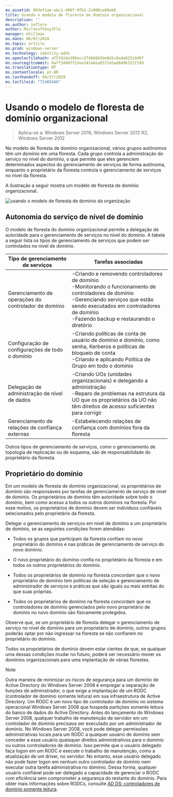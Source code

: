```yaml
---
ms.assetid: 093ef1ae-ebc1-490f-9fb1-2c000ce89eb6
title: Usando o modelo de floresta de domínio organizacional
description: ''
ms.author: joflore
author: MicrosoftGuyJFlo
manager: mtillman
ms.date: 08/07/2018
ms.topic: article
ms.prod: windows-server
ms.technology: identity-adds
ms.openlocfilehash: af5fd2da396ecc27db68d3be8d1c0eda82314d6f
ms.sourcegitcommit: 6aff3d88ff22ea141a6ea6572a5ad8dd6321f199
ms.translationtype: MT
ms.contentlocale: pt-BR
ms.lasthandoff: 09/27/2019
ms.locfileid: "71402446"
---
```

# <a name="using-the-organizational-domain-forest-model"></a>Usando o modelo de floresta de domínio organizacional

>Aplica-se a: Windows Server 2016, Windows Server 2012 R2, Windows Server 2012

No modelo de floresta de domínio organizacional, vários grupos autônomos têm um domínio em uma floresta. Cada grupo controla a administração do serviço no nível do domínio, o que permite que eles gerenciem determinados aspectos do gerenciamento de serviços de forma autônoma, enquanto o proprietário da floresta controla o gerenciamento de serviços no nível da floresta.  

A ilustração a seguir mostra um modelo de floresta de domínio organizacional.  

![usando o modelo de floresta de domínio da organização](../../media/Using-the-Organizational-Domain-Forest-Model/c50a3c6a-b0e4-43ec-ad62-f05d05f0bbd2.gif)  

## <a name="domain-level-service-autonomy"></a>Autonomia do serviço de nível de domínio

O modelo de floresta do domínio organizacional permite a delegação de autoridade para o gerenciamento de serviços no nível do domínio. A tabela a seguir lista os tipos de gerenciamento de serviços que podem ser controlados no nível de domínio.  

|Tipo de gerenciamento de serviços|Tarefas associadas|  
|------------------------------|--------------------|  
|Gerenciamento de operações do controlador de domínio|-Criando e removendo controladores de domínio<br />-Monitorando o funcionamento de controladores de domínio<br />-Gerenciando serviços que estão sendo executados em controladores de domínio<br />-Fazendo backup e restaurando o diretório|  
|Configuração de configurações de todo o domínio|-Criando políticas de conta de usuário de domínio e domínio, como senha, Kerberos e políticas de bloqueio de conta<br />-Criando e aplicando Política de Grupo em todo o domínio|  
|Delegação de administração de nível de dados|-Criando UOs (unidades organizacionais) e delegando a administração<br />-Reparo de problemas na estrutura da UO que os proprietários da UO não têm direitos de acesso suficientes para corrigir|  
|Gerenciamento de relações de confiança externas|-Estabelecendo relações de confiança com domínios fora da floresta|  

Outros tipos de gerenciamento de serviços, como o gerenciamento de topologia de replicação ou de esquema, são de responsabilidade do proprietário da floresta.  

## <a name="domain-owner"></a>Proprietário do domínio

Em um modelo de floresta de domínio organizacional, os proprietários de domínio são responsáveis por tarefas de gerenciamento de serviço de nível de domínio. Os proprietários de domínio têm autoridade sobre todo o domínio, bem como acesso a todos os outros domínios na floresta. Por esse motivo, os proprietários de domínio devem ser indivíduos confiáveis selecionados pelo proprietário da floresta.  

Delegar o gerenciamento de serviços em nível de domínio a um proprietário de domínio, se as seguintes condições forem atendidas:  

- Todos os grupos que participam da floresta confiam no novo proprietário do domínio e nas práticas de gerenciamento de serviço do novo domínio.  

- O novo proprietário do domínio confia no proprietário da floresta e em todos os outros proprietários do domínio.  

- Todos os proprietários de domínio na floresta concordam que o novo proprietário de domínio tem políticas de seleção e gerenciamento de administrador de serviços e práticas que são iguais ou mais estritas do que suas próprias.  

- Todos os proprietários de domínio na floresta concordam que os controladores de domínio gerenciados pelo novo proprietário de domínio no novo domínio são fisicamente protegidos.  

Observe que, se um proprietário de floresta delegar o gerenciamento de serviço no nível de domínio para um proprietário de domínio, outros grupos poderão optar por não ingressar na floresta se não confiarem no proprietário do domínio.  

Todos os proprietários de domínio devem estar cientes de que, se qualquer uma dessas condições mudar no futuro, poderá ser necessário mover os domínios organizacionais para uma implantação de várias florestas.  

> [!NOTE]  
> Outra maneira de minimizar os riscos de segurança para um domínio de Active Directory do Windows Server 2008 é empregar a separação de funções de administrador, o que exige a implantação de um RODC (controlador de domínio somente leitura) em sua infraestrutura de Active Directory. Um RODC é um novo tipo de controlador de domínio no sistema operacional Windows Server 2008 que hospeda partições somente leitura do banco de dados do Active Directory. Antes do lançamento do Windows Server 2008, qualquer trabalho de manutenção de servidor em um controlador de domínio precisava ser executado por um administrador de domínio. No Windows Server 2008, você pode delegar permissões administrativas locais para um RODC a qualquer usuário de domínio sem conceder a esse usuário quaisquer direitos administrativos para o domínio ou outros controladores de domínio. Isso permite que o usuário delegado faça logon em um RODC e execute o trabalho de manutenção, como a atualização de um driver, no servidor. No entanto, esse usuário delegado não pode fazer logon em nenhum outro controlador de domínio nem executar outra tarefa administrativa no domínio. Dessa forma, qualquer usuário confiável pode ser delegado a capacidade de gerenciar o RODC com eficiência sem comprometer a segurança do restante do domínio. Para obter mais informações sobre RODCs, consulte [AD DS: controladores de domínio somente leitura](https://go.microsoft.com/fwlink/?LinkId=106616).  
